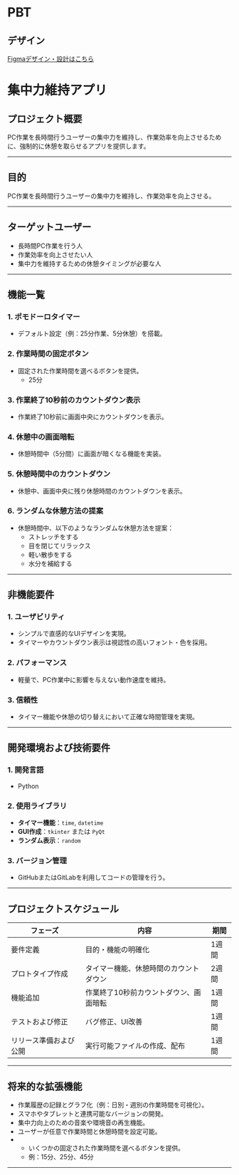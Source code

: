 # PBT
## デザイン
[Figmaデザイン・設計はこちら](https://www.figma.com/board/BlERXhH1cMM7M4GTrj2DCA/PBT?node-id=0-1&t=u3OLjuJCwDc97vvl-1)

# 集中力維持アプリ

## プロジェクト概要
PC作業を長時間行うユーザーの集中力を維持し、作業効率を向上させるために、強制的に休憩を取らせるアプリを提供します。

---

## 目的
PC作業を長時間行うユーザーの集中力を維持し、作業効率を向上させる。

---

## ターゲットユーザー
- 長時間PC作業を行う人
- 作業効率を向上させたい人
- 集中力を維持するための休憩タイミングが必要な人

---

## 機能一覧

### 1. ポモドーロタイマー
- デフォルト設定（例：25分作業、5分休憩）を搭載。


### 2. 作業時間の固定ボタン
- 固定された作業時間を選べるボタンを提供。
  - 25分

### 3. 作業終了10秒前のカウントダウン表示
- 作業終了10秒前に画面中央にカウントダウンを表示。

### 4. 休憩中の画面暗転
- 休憩時間中（5分間）に画面が暗くなる機能を実装。

### 5. 休憩時間中のカウントダウン
- 休憩中、画面中央に残り休憩時間のカウントダウンを表示。

### 6. ランダムな休憩方法の提案
- 休憩時間中、以下のようなランダムな休憩方法を提案：
  - ストレッチをする
  - 目を閉じてリラックス
  - 軽い散歩をする
  - 水分を補給する

---

## 非機能要件

### 1. ユーザビリティ
- シンプルで直感的なUIデザインを実現。
- タイマーやカウントダウン表示は視認性の高いフォント・色を採用。

### 2. パフォーマンス
- 軽量で、PC作業中に影響を与えない動作速度を維持。

### 3. 信頼性
- タイマー機能や休憩の切り替えにおいて正確な時間管理を実現。

---

## 開発環境および技術要件

### 1. 開発言語
- Python

### 2. 使用ライブラリ
- **タイマー機能**：`time`, `datetime`
- **GUI作成**：`tkinter` または `PyQt`
- **ランダム表示**：`random`

### 3. バージョン管理
- GitHubまたはGitLabを利用してコードの管理を行う。

---

## プロジェクトスケジュール

| フェーズ               | 内容                           | 期間         |
|------------------------|--------------------------------|--------------|
| 要件定義               | 目的・機能の明確化             | 1週間         |
| プロトタイプ作成       | タイマー機能、休憩時間のカウントダウン | 2週間         |
| 機能追加               | 作業終了10秒前カウントダウン、画面暗転 | 1週間         |
| テストおよび修正       | バグ修正、UI改善               | 1週間         |
| リリース準備および公開 | 実行可能ファイルの作成、配布   | 1週間         |

---

## 将来的な拡張機能
- 作業履歴の記録とグラフ化（例：日別・週別の作業時間を可視化）。
- スマホやタブレットと連携可能なバージョンの開発。
- 集中力向上のための音楽や環境音の再生機能。
- ユーザーが任意で作業時間と休憩時間を設定可能。
- - いくつかの固定された作業時間を選べるボタンを提供。
  - 例：15分、25分、45分

---


